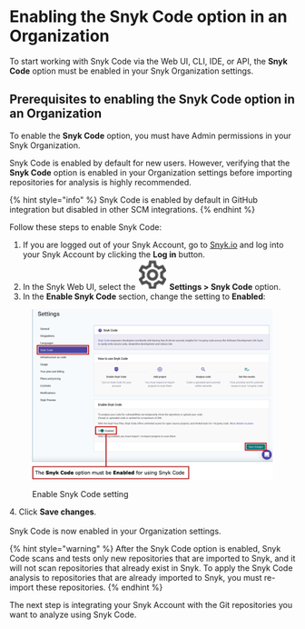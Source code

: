# Enabling the Snyk Code option in an Organization

To start working with Snyk Code via the Web UI, CLI, IDE, or API, the **Snyk Code** option must be enabled in your Snyk Organization settings.

## Prerequisites to enabling the Snyk Code option in an Organization

To enable the **Snyk Code** option, you must have Admin permissions in your Snyk Organization.

Snyk Code is enabled by default for new users. However, verifying that the **Snyk Code** option is enabled in your Organization settings before importing repositories for analysis is highly recommended.

{% hint style="info" %}
Snyk Code is enabled by default in GitHub integration but disabled in other SCM integrations.
{% endhint %}

Follow these steps to enable Snyk Code:

1. If you are logged out of your Snyk Account, go to [Snyk.io](http://snyk.io) and log into your Snyk Account by clicking the **Log in** button.
2. In the Snyk Web UI, select the <img src="../../../.gitbook/assets/Org Settings button - Icon (1) (1) (1) (1) (1) (1) (1) (1) (1) (1) (1) (1) (1) (1) (1) (1) (1) (1) (1) (1) (1) (1) (1) (1) (1) (1) (1) (1) (1) (1) (1) (1) (1) (1) (1) (1) (1) (1) (1) (1) (1) (1) (1) (1) (1) (1) (1) (1) (1) (1) (1) (1) (6) (3).png" alt="Settings icon" data-size="line"> **Settings > Snyk Code** option.
3. In the **Enable Snyk Code** section, change the setting to **Enabled**:

<figure><img src="../../../.gitbook/assets/image (358).png" alt="Enable Snyk Code setting"><figcaption><p>Enable Snyk Code setting</p></figcaption></figure>

4\. Click **Save changes**.\
\
Snyk Code is now enabled in your Organization settings.

{% hint style="warning" %}
After the Snyk Code option is enabled, Snyk Code scans and tests only new repositories that are imported to Snyk, and it will not scan repositories that already exist in Snyk. To apply the Snyk Code analysis to repositories that are already imported to Snyk, you must re-import these repositories.
{% endhint %}

The next step is integrating your Snyk Account with the Git repositories you want to analyze using Snyk Code.
